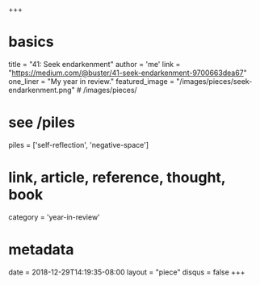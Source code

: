 +++
# basics
title     		 = "41: Seek endarkenment"
author    		 = 'me'
link      		 = "https://medium.com/@buster/41-seek-endarkenment-9700663dea67"
one_liner 		 = "My year in review."
featured_image = "/images/pieces/seek-endarkenment.png" # /images/pieces/

# see /piles
piles     		 = ['self-reflection', 'negative-space']

# link, article, reference, thought, book
category  		 = 'year-in-review' 

# metadata
date      		 = 2018-12-29T14:19:35-08:00
layout    		 = "piece"
disqus    		 = false
+++

